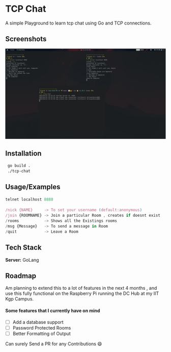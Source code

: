 
# TCP Chat

A simple Playground to learn tcp chat using Go and TCP connections. 


## Screenshots

![App Screenshot](./screenshot.png)


## Installation

```bash
 go build .
 ./tcp-chat
```
    
## Usage/Examples

```javascript
telnet localhost 8888

/nick {NAME}     -> To set your username (default:anonymous)
/join {ROOMNAME} -> Join a particular Room , creates if doesnt exist
/rooms           -> Shows all the Existings rooms
/msg {Message}   -> To send a message in Room
/quit            -> Leave a Room
```


## Tech Stack

**Server:** GoLang


## Roadmap

Am planning to extend this to a lot of features in the next 4 months , and use this fully functional on the Raspberry Pi running the DC Hub at my IIT Kgp Campus.

#### Some features that I currently have on mind

- [ ]  Add a database support
- [ ]  Password Protected Rooms
- [ ]  Better Formatting of Output

Can surely Send a PR for any Contributions :smile:

